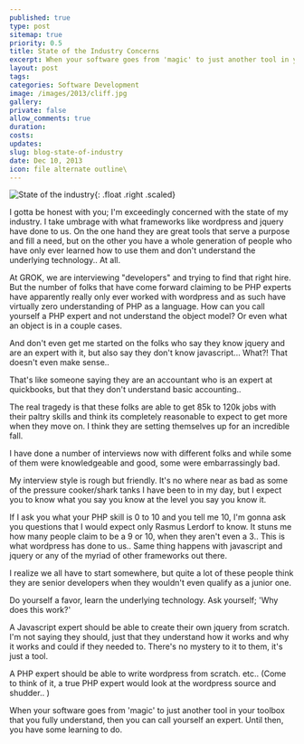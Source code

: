 ```yaml
---
published: true
type: post
sitemap: true
priority: 0.5
title: State of the Industry Concerns
excerpt: When your software goes from 'magic' to just another tool in your toolbox that you fully understand, then you can call yourself an expert.  Until then, you have some learning to do.
layout: post
tags:
categories: Software Development
image: /images/2013/cliff.jpg
gallery:
private: false
allow_comments: true
duration:
costs: 
updates:
slug: blog-state-of-industry
date: Dec 10, 2013
icon: file alternate outline\
---
```


![State of the industry](/images/2013/cliff.jpg){: .float .right .scaled}

I gotta be honest with you; I'm exceedingly concerned with the state of my industry.  I take umbrage with what frameworks like wordpress and jquery have done to us.  On the one hand they are great tools that serve a purpose and fill a need, but on the other you have a whole generation of people who have only ever learned how to use them and don't understand the underlying technology.. At all. 

At GROK, we are interviewing "developers" and trying to find that right hire.  But the number of folks that have come forward claiming to be PHP experts have apparently really only ever worked with wordpress and as such have virtually zero understanding of PHP as a language.  How can you call yourself a PHP expert and not understand the object model? Or even what an object is in a couple cases.

And don't even get me started on the folks who say they know jquery and are an expert with it, but also say they don't know javascript... What?! That doesn't even make sense.. 

That's like someone saying they are an accountant who is an expert at quickbooks, but that they don't understand basic accounting..  

The real tragedy is that these folks are able to get 85k to 120k jobs with their paltry skills and think its completely reasonable to expect to get more when they move on.   I think they are setting themselves up for an incredible fall.

I have done a number of interviews now with different folks and while some of them were knowledgeable and good, some were embarrassingly bad.  

My interview style is rough but friendly.  It's no where near as bad as some of the pressure cooker/shark tanks I have been to in my day, but I expect you to know what you say you know at the level you say you know it.  

If I ask you what your PHP skill is 0 to 10 and you tell me 10, I'm gonna ask you questions that I would expect only Rasmus Lerdorf to know.   It stuns me how many people claim to be a 9 or 10, when they aren't even a 3..  This is what wordpress has done to us..  Same thing happens with javascript and jquery or any of the myriad of other frameworks out there. 

I realize we all have to start somewhere, but quite a lot of these people think they are senior developers when they wouldn't even qualify as a junior one.

Do yourself a favor, learn the underlying technology.  Ask yourself; 'Why does this work?' 

A Javascript expert should be able to create their own jquery from scratch.  I'm not saying they should, just that they understand how it works and why it works and could if they needed to.  There's no mystery to it to them, it's just a tool.

A PHP expert should be able to write wordpress from scratch.  etc..  (Come to think of it, a true PHP expert would look at the wordpress source and shudder.. )

When your software goes from 'magic' to just another tool in your toolbox that you fully understand, then you can call yourself an expert.  Until then, you have some learning to do.
